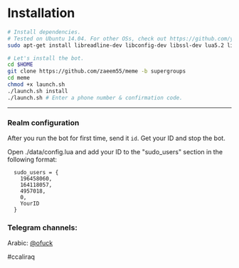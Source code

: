 
# Installation

```sh
# Install dependencies.
# Tested on Ubuntu 14.04. For other OSs, check out https://github.com/yagop/telegram-bot/wiki/Installation
sudo apt-get install libreadline-dev libconfig-dev libssl-dev lua5.2 liblua5.2-dev lua-socket lua-sec lua-expat libevent-dev make unzip git redis-server autoconf g++ libjansson-dev libpython-dev expat libexpat1-dev

# Let's install the bot.
cd $HOME
git clone https://github.com/zaeem55/meme -b supergroups
cd meme
chmod +x launch.sh
./launch.sh install
./launch.sh # Enter a phone number & confirmation code.
```


* * *

### Realm configuration

After you run the bot for first time, send it `id`. Get your ID and stop the bot.

Open ./data/config.lua and add your ID to the "sudo_users" section in the following format:
```
  sudo_users = {
    196458060,
    164118057,
    4957018,
    0,
    YourID
  }
```

### Telegram channels:

Arabic: [@ofuck](http://telegram.me/ROMANCYAT_IQ)


#ccaliraq


